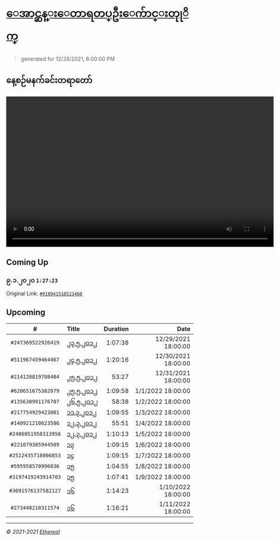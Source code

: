 # [ေအာင္ဆန္းေတာရတပ္ဦးေက်ာင္းတုုိက္](https://www.facebook.com/655653464834259)

> generated for 12/28/2021, 6:00:00 PM

## နေ့စဉ်မနက်ခင်းတရာတော်

<video type="video/mp4" src="https://storage.googleapis.com/mogok-aungsan.appspot.com/public/dhamma/videos/output.mp4" width="720" height="405" preload="auto" controls></video>

## Coming Up

### ၉.၁.၂၀၂၀ `1:27:23`

Original Link: [`#918941518523460`](https://www.facebook.com/655653464834259/videos/918941518523460)

## Upcoming

| # | Title | Duration | Date |
|:-----:|:------|---------:|-------------:|
| `#247369522926419` | [၂၃.၅.၂၀၁၂](https://www.facebook.com/655653464834259/videos/247369522926419) | 1:07:38 | 12/29/2021 18:00:00 |
| `#511967459464467` | [၂၄.၅.၂၀၁၂](https://www.facebook.com/655653464834259/videos/511967459464467) | 1:20:16 | 12/30/2021 18:00:00 |
| `#214120819708484` | [၂၅.၅.၂၀၁၂](https://www.facebook.com/655653464834259/videos/214120819708484) | 53:27 | 12/31/2021 18:00:00 |
| `#620651675382879` | [၂၅.၅.၂၀၁၂](https://www.facebook.com/655653464834259/videos/620651675382879) | 1:09:58 | 1/1/2022 18:00:00 |
| `#135630991176707` | [၂၆.၅.၂၀၁၂](https://www.facebook.com/655653464834259/videos/135630991176707) | 58:38 | 1/2/2022 18:00:00 |
| `#217754929423001` | [၁၁.၃.၂၀၁၂](https://www.facebook.com/655653464834259/videos/217754929423001) | 1:09:55 | 1/3/2022 18:00:00 |
| `#140921210623586` | [၁၂.၃.၂၀၁၂](https://www.facebook.com/655653464834259/videos/140921210623586) | 55:51 | 1/4/2022 18:00:00 |
| `#2486051958313956` | [၁၂.၃.၂၀၁၂](https://www.facebook.com/655653464834259/videos/2486051958313956) | 1:10:13 | 1/5/2022 18:00:00 |
| `#221079305944509` | [၁၃](https://www.facebook.com/655653464834259/videos/221079305944509) | 1:09:15 | 1/6/2022 18:00:00 |
| `#2522435718006853` | [၁၄](https://www.facebook.com/655653464834259/videos/2522435718006853) | 1:09:15 | 1/7/2022 18:00:00 |
| `#595958570996036` | [၁၅](https://www.facebook.com/655653464834259/videos/595958570996036) | 1:04:55 | 1/8/2022 18:00:00 |
| `#3197419243914703` | [၁၅](https://www.facebook.com/655653464834259/videos/3197419243914703) | 1:07:41 | 1/9/2022 18:00:00 |
| `#3691576137582127` | [၁၆](https://www.facebook.com/655653464834259/videos/3691576137582127) | 1:14:23 | 1/10/2022 18:00:00 |
| `#273448210311574` | [၁၆](https://www.facebook.com/655653464834259/videos/273448210311574) | 1:16:21 | 1/11/2022 18:00:00 |

---

_&copy; 2021-2021 [Ethereal](https://github.com/etherealtech)_